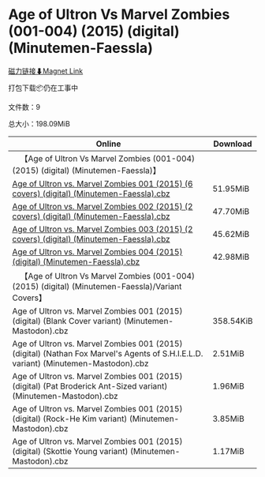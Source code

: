# Age of Ultron Vs Marvel Zombies (001-004) (2015) (digital) (Minutemen-Faessla)

[磁力链接⬇Magnet Link](magnet:?xt=urn:btih:4ca6ab30171e94a10c363937635d73bca49ac74f&dn=Age%20of%20Ultron%20Vs%20Marvel%20Zombies%20%28001-004%29%20%282015%29%20%28digital%29%20%28Minutemen-Faessla%29)

打包下载📦仍在工事中

文件数：9

总大小：198.09MiB

Online | Download
--- | ---
&emsp;【Age of Ultron Vs Marvel Zombies (001-004) (2015) (digital) (Minutemen-Faessla)】 | 
[Age of Ultron vs. Marvel Zombies 001 (2015) (6 covers) (digital) (Minutemen-Faessla).cbz](https://github.com/alicewish/markdown/blob/master/comic/Age-of-Ultron-vs-Marvel-Zombies-001-2015-6-covers-digital-Minutemen-Faessla-cbz.md) | 51.95MiB
[Age of Ultron vs. Marvel Zombies 002 (2015) (2 covers) (digital) (Minutemen-Faessla).cbz](https://github.com/alicewish/markdown/blob/master/comic/Age-of-Ultron-vs-Marvel-Zombies-002-2015-2-covers-digital-Minutemen-Faessla-cbz.md) | 47.70MiB
[Age of Ultron vs. Marvel Zombies 003 (2015) (2 covers) (digital) (Minutemen-Faessla).cbz](https://github.com/alicewish/markdown/blob/master/comic/Age-of-Ultron-vs-Marvel-Zombies-003-2015-2-covers-digital-Minutemen-Faessla-cbz.md) | 45.62MiB
[Age of Ultron vs. Marvel Zombies 004 (2015) (digital) (Minutemen-Faessla).cbz](https://github.com/alicewish/markdown/blob/master/comic/Age-of-Ultron-vs-Marvel-Zombies-004-2015-digital-Minutemen-Faessla-cbz.md) | 42.98MiB
&emsp;【Age of Ultron Vs Marvel Zombies (001-004) (2015) (digital) (Minutemen-Faessla)/Variant Covers】 | 
Age of Ultron vs. Marvel Zombies 001 (2015) (digital) (Blank Cover variant) (Minutemen-Mastodon).cbz | 358.54KiB
Age of Ultron vs. Marvel Zombies 001 (2015) (digital) (Nathan Fox Marvel's Agents of S.H.I.E.L.D. variant) (Minutemen-Mastodon).cbz | 2.51MiB
Age of Ultron vs. Marvel Zombies 001 (2015) (digital) (Pat Broderick Ant-Sized variant) (Minutemen-Mastodon).cbz | 1.96MiB
Age of Ultron vs. Marvel Zombies 001 (2015) (digital) (Rock-He Kim variant) (Minutemen-Mastodon).cbz | 3.85MiB
Age of Ultron vs. Marvel Zombies 001 (2015) (digital) (Skottie Young variant) (Minutemen-Mastodon).cbz | 1.17MiB